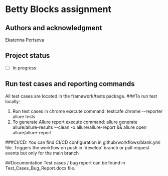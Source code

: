 
# Betty Blocks assignment 

## Authors and acknowledgment
Ekaterina Pertseva
## Project status

- [ ] In progress

## Run test cases and reporting commands
All test cases are located in the framework/tests package.
###To run test locally:
1. Run test cases in chrome execute command: testcafe chrome --reporter allure tests
2. To generate Allure report execute command: allure generate allure/allure-results --clean -o allure/allure-report && allure open allure/allure-report

###CI/CD:
You can find CI/CD configuration in github/workflows/blank.yml file.
Triggers the workflow on push in 'develop' branch or pull request events but only for the main branch

##Documentation
Test cases / bug report can be found in Test_Cases_Bug_Report.docx file.



